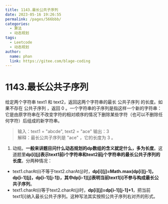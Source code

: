 ```yaml
---
title: 1143.最长公共子序列
date: 2023-05-16 19:26:55
permalink: /pages/566bbb/
categories:
  - 算法
  - 动态规划
tags:
  - Leetcode
  - 动态规划
author: 
  name: phan
  link: https://gitee.com/blage-coding
---
```

# 1143.最长公共子序列

给定两个字符串 text1 和 text2，返回这两个字符串的最长 公共子序列 的长度。如果不存在 公共子序列 ，返回 0 。一个字符串的子序列是指这样一个新的字符串：它是由原字符串在不改变字符的相对顺序的情况下删除某些字符（也可以不删除任何字符）后组成的新字符串。

> 输入：text1 = "abcde", text2 = "ace" 
> 输出：3  
> 解释：最长公共子序列是 "ace" ，它的长度为 3 。

1. 动规。**一般来讲题目问什么动态规划的dp数组的含义就定什么，多为长度**。这道题里**dp[i][j\]表示text1前i个字符串和text2前j个字符串的最长公共子序列的长度**。分两种情况：

- text1.charAt(i)不等于text2.charAt(j)时，**dp[i\][j\]=Math.max(dp[i\][j-1\]，dp[i-1\][j\]，dp[i-1\][j-1\])，其中dp[i-1\][j\]表明当前text1[i]不参与构成最长公共子序列**。
- text1.charAt(i)等于text2.charAt(j)时，**dp[i\][j\]=dp[i-1\][j-1\]+1**，把当前text1[i]纳入最长公共子序列。这种写法其实按照公共子序列右对齐的形式。